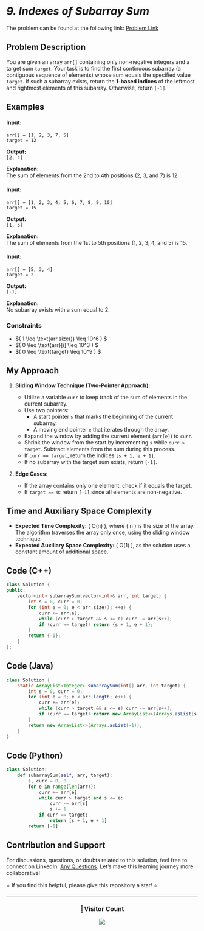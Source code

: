 # _9. Indexes of Subarray Sum_

The problem can be found at the following link: [Problem Link](https://www.geeksforgeeks.org/problems/subarray-with-given-sum-1587115621/1)

## **Problem Description**

You are given an array `arr[]` containing only non-negative integers and a target sum `target`. Your task is to find the first continuous subarray (a contiguous sequence of elements) whose sum equals the specified value `target`. If such a subarray exists, return the **1-based indices** of the leftmost and rightmost elements of this subarray. Otherwise, return `[-1]`.

## **Examples**

#### **Input:**

`arr[] = [1, 2, 3, 7, 5]`  
`target = 12`

**Output:**  
`[2, 4]`

**Explanation:**  
The sum of elements from the 2nd to 4th positions (2, 3, and 7) is 12.

#### **Input:**

`arr[] = [1, 2, 3, 4, 5, 6, 7, 8, 9, 10]`  
`target = 15`

**Output:**  
`[1, 5]`

**Explanation:**  
The sum of elements from the 1st to 5th positions (1, 2, 3, 4, and 5) is 15.

#### **Input:**

`arr[] = [5, 3, 4]`  
`target = 2`

**Output:**  
`[-1]`

**Explanation:**  
No subarray exists with a sum equal to 2.

### **Constraints**

- $\( 1 \leq \text{arr.size()} \leq 10^6 \) $
- $\( 0 \leq \text{arr}[i] \leq 10^3 \) $
- $\( 0 \leq \text{target} \leq 10^9 \) $

## **My Approach**

1. **Sliding Window Technique (Two-Pointer Approach):**

   - Utilize a variable `curr` to keep track of the sum of elements in the current subarray.
   - Use two pointers:
     - A start pointer `s` that marks the beginning of the current subarray.
     - A moving end pointer `e` that iterates through the array.
   - Expand the window by adding the current element (`arr[e]`) to `curr`.
   - Shrink the window from the start by incrementing `s` while `curr > target`. Subtract elements from the sum during this process.
   - If `curr == target`, return the indices `[s + 1, e + 1]`.
   - If no subarray with the target sum exists, return `[-1]`.

2. **Edge Cases:**
   - If the array contains only one element: check if it equals the target.
   - If `target == 0`: return `[-1]` since all elements are non-negative.

## **Time and Auxiliary Space Complexity**

- **Expected Time Complexity:** \( O(n) \), where \( n \) is the size of the array. The algorithm traverses the array only once, using the sliding window technique.
- **Expected Auxiliary Space Complexity:** \( O(1) \), as the solution uses a constant amount of additional space.

## Code (C++)

```cpp
class Solution {
public:
    vector<int> subarraySum(vector<int>& arr, int target) {
        int s = 0, curr = 0;
        for (int e = 0; e < arr.size(); ++e) {
            curr += arr[e];
            while (curr > target && s <= e) curr -= arr[s++];
            if (curr == target) return {s + 1, e + 1};
        }
        return {-1};
    }
};
```

## Code (Java)

```java
class Solution {
    static ArrayList<Integer> subarraySum(int[] arr, int target) {
        int s = 0, curr = 0;
        for (int e = 0; e < arr.length; e++) {
            curr += arr[e];
            while (curr > target && s <= e) curr -= arr[s++];
            if (curr == target) return new ArrayList<>(Arrays.asList(s + 1, e + 1));
        }
        return new ArrayList<>(Arrays.asList(-1));
    }
}
```

## Code (Python)

```python
class Solution:
    def subarraySum(self, arr, target):
        s, curr = 0, 0
        for e in range(len(arr)):
            curr += arr[e]
            while curr > target and s <= e:
                curr -= arr[s]
                s += 1
            if curr == target:
                return [s + 1, e + 1]
        return [-1]
```

## **Contribution and Support**

For discussions, questions, or doubts related to this solution, feel free to connect on LinkedIn: [Any Questions](https://www.linkedin.com/in/patel-hetkumar-sandipbhai-8b110525a/). Let’s make this learning journey more collaborative!

⭐ If you find this helpful, please give this repository a star! ⭐

---

<div align="center">
  <h3><b>📍Visitor Count</b></h3>
</div>

<p align="center">
  <img src="https://profile-counter.glitch.me/Hunterdii/count.svg" />
</p>
